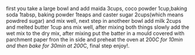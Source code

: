 first you take a large bowl and add maida 3cups, coco powder 1cup,baking soda 1tabsp, baking powder 1teaps and caster sugar 2cups(which means powdred sugar) and mix well, next step in anotheer bowl add milk 2cups and melted butter 1cup ans mix well, after mixing both things slowly add the wet mix to the dry mix, after mixing put the batter in a mould covered with parchment paper fron the in side and preheat the oven at 200*C for 10min and then bake for 30min at 200*C, final step enjoy!.